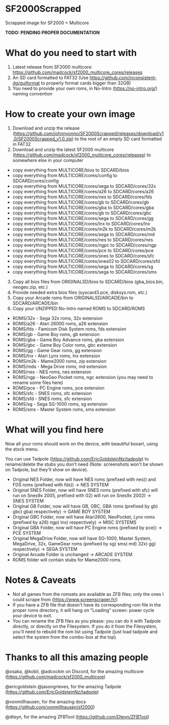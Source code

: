 # SF2000Scrapped
Scrapped image for SF2000 + Multicore

****TODO: PENDING PROPER DOCUMENTATION****

# What do you need to start with

1. Latest release from SF2000 multicore: https://github.com/madcock/sf2000_multicore_cores/releases
2. An SD card formatted to FAT32 (Use https://github.com/inconsistent-dg/guiformat to properly format cards bigger than 32GB)
3. You need to provide your own roms, in No-Intro (https://no-intro.org/) naming convention

# How to create your own image

1. Download and unzip the release (https://github.com/johnnyonno/SF2000Scrapped/releases/download/v1.0/SF2000Scrapped_v1.0.zip) to the root of an empty SD card formatted in FAT32
2. Download and unzip the latest SF2000 multicore (https://github.com/madcock/sf2000_multicore_cores/releases) to somewhere else in your computer
- copy everything from MULTICORE/bios to SDCARD/bios
- copy everything from MULTICORE/cores/config to SDCARD/cores/config
- copy everything from MULTICORE/cores/sega to SDCARD/cores/32x
- copy everything from MULTICORE/cores/a26 to SDCARD/cores/a26
- copy everything from MULTICORE/cores/nes to SDCARD/cores/fds
- copy everything from MULTICORE/cores/gb to SDCARD/cores/gb
- copy everything from MULTICORE/cores/gba to SDCARD/cores/gba
- copy everything from MULTICORE/cores/gb to SDCARD/cores/gbc
- copy everything from MULTICORE/cores/sega to SDCARD/cores/gg
- copy everything from MULTICORE/cores/lnx to SDCARD/cores/lnx
- copy everything from MULTICORE/cores/m2k to SDCARD/cores/m2k
- copy everything from MULTICORE/cores/sega to SDCARD/cores/md
- copy everything from MULTICORE/cores/nes to SDCARD/cores/nes
- copy everything from MULTICORE/cores/ngpc to SDCARD/cores/ngp
- copy everything from MULTICORE/cores/pce to SDCARD/cores/pce
- copy everything from MULTICORE/cores/snes to SDCARD/cores/sfc
- copy everything from MULTICORE/cores/snes02 to SDCARD/cores/sfd
- copy everything from MULTICORE/cores/sega to SDCARD/cores/sg
- copy everything from MULTICORE/cores/sega to SDCARD/cores/sms
3. Copy all bios files from ORIGINALSD/bios to SDCARD/bios (gba_bios.bin, neogeo.zip, etc.)
4. Provide needed extra bios files (syscard3.pce, disksys.rom, etc.)
5. Copy your Arcade roms from ORIGINALSD/ARCADE/bin to SDCARD/ARCADE/bin
6. Copy your UNZIPPED No-Intro named ROMS to SDCARD/ROMS
- ROMS/32x - Sega 32x roms, 32x extension
- ROMS/a26 - Atari 26000 roms, a26 extension
- ROMS/fds - Famicom Disk System roms, fds extension
- ROMS/gb - Game Boy roms, gb extension
- ROMS/gba - Game Boy Advance roms, gba extension
- ROMS/gbc - Game Boy Color roms, gbc extension
- ROMS/gg - Game Gear roms, gg extension
- ROMS/lnx - Atari Lynx roms, lnx extension
- ROMS/m2k - Mame2000 roms, zip extension
- ROMS/mds - Mega Drive roms, md extension
- ROMS/nes - NES roms, nes extension
- ROMS/ngp - NeoGeo Pocket roms, ngc extension (you may need to rename some files here)
- ROMS/pce - PC Engine roms, pce extension
- ROMS/sfc - SNES roms, sfc extension
- ROMS/sfd - SNES roms, sfc extension
- ROMS/sg - Sega SG-1000 roms, sg extension
- ROMS/sms - Master System roms, sms extension

# What will you find here

Now all your roms should work on the device, with beautiful boxart, using the stock menu.

You can use Tadpole (https://github.com/EricGoldsteinNz/tadpole) to rename/delete the stubs you don't need (Note: screenshots won't be shown on Tadpole, but they'll show on device).

- Original NES Folder, now will have NES roms (prefixed with nes)) and FDS roms (prefixed with fds)) -> NES SYSTEM
- Original SNES Folder, now will have SNES roms (prefixed with sfc) will run on Snes9x 2005, prefixed with 02) will run on Snes9x 2002) -> SNES SYSTEM
- Original GB Folder, now will have GB, GBC, GBA roms (prefixed by gb) gbc) gba) respectively) -> GAME BOY SYSTEM
- Original GBC Folder, now will have Atari2600, NeoPocket, Lynx roms (prefixed by a26) ngp) lnx) respectively) -> MISC SYSTEMS
- Original GBA Folder, now will have PC Engine roms (prefixed by pce)) -> PCE SYSTEM
- Original MegaDrive Folder, now will have SG-1000, Master System, MegaDrive, 32x, GameGear roms (prefixed by sg) sms) md) 32x) gg) respectively) -> SEGA SYSTEM
- Original Arcade Folder is unchanged -> ARCADE SYSTEM
- ROMS folder will contain stubs for Mame2000 roms.

# Notes & Caveats

- Not all games from the romsets are available as ZFB files; only the ones I could scrape from (https://www.screenscraper.fr/)
- If you have a ZFB file that doesn't have its corresponding rom file in the proper roms directory, it will hang on "Loading" screen: power cycle your device to exit.
- You can rename the ZFB files as you please: you can do it with Tadpole directly, or directly on the Filesystem. If you do it from the Filesystem, you'll need to rebuild the rom list using Tadpole (just load tadpole and select the system from the combo-box at the top).

# Thanks to all this amazing people

@osaka, @kobil, @adcockm on Discord, for the amazing multicore (https://github.com/madcock/sf2000_multicore)

@ericgoldstein @jasongrieves, for the amazing Tadpole (https://github.com/EricGoldsteinNz/tadpole)

@vonmillhausen, for the amazing docs (https://github.com/vonmillhausen/sf2000)

@dteyn, for the amazing ZFBTool (https://github.com/Dteyn/ZFBTool)

  
